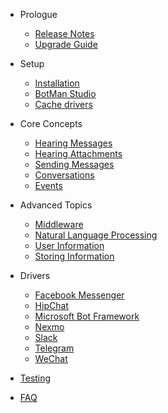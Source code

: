 - Prologue
	- [Release Notes](/__version__/releases)
	- [Upgrade Guide](/__version__/upgrade)

- Setup
	- [Installation](/__version__/installation)
	- [BotMan Studio](/__version__/botman-studio)
	- [Cache drivers](/__version__/cache-drivers)

- Core Concepts
	- [Hearing Messages](/__version__/receiving)
	- [Hearing Attachments](/__version__/receiving-additional-content)
	- [Sending Messages](/__version__/sending)
	- [Conversations](/__version__/conversations)
	- [Events](/__version__/events)

- Advanced Topics
	- [Middleware](/__version__/nlp)
	- [Natural Language Processing](/__version__/nlp)
	- [User Information](/__version__/user-information)
	- [Storing Information](/__version__/storing-information)

- Drivers
    - [Facebook Messenger](/__version__/driver-facebook-messenger)
    - [HipChat](/__version__/driver-hipchat)
    - [Microsoft Bot Framework](/__version__/driver-ms-bot-framework)
    - [Nexmo](/__version__/driver-nexmo)
    - [Slack](/__version__/driver-slack)
    - [Telegram](/__version__/driver-telegram)
    - [WeChat](/__version__/driver-wechat)
- [Testing](/__version__/testing)
- [FAQ](/__version__/faq)